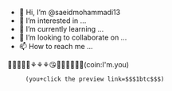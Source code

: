 - 👋 Hi, I’m @saeidmohammadi13
- 👀 I’m interested in ...
- 🌱 I’m currently learning ...
- 💞️ I’m looking to collaborate on ...
- 📫 How to reach me ...

<!---
saeidmohammadi13/saeidmohammadi13 is a ✨ special ✨ repository because its `README.md` (this file) appears on your GitHub profile.
You can click the Preview link to take a look at your changes.
--->
🙏🙏🙏🙏🙏⚘⚘⚘😘🔞🙏🙏🙏🙏🙏(coin:I'm.you)


         (you+click the preview link=$$$1btc$$$)     
